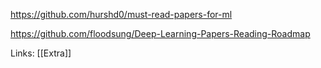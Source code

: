 
https://github.com/hurshd0/must-read-papers-for-ml

https://github.com/floodsung/Deep-Learning-Papers-Reading-Roadmap

Links:
[[Extra]]